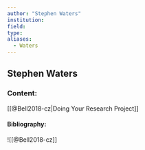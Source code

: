 ```yaml
---
author: "Stephen Waters"
institution:
field:
type:
aliases:
  - Waters
---
```


## Stephen Waters

### Content:
[[@Bell2018-cz|Doing Your Research Project]]

#### Bibliography:

![[@Bell2018-cz]]